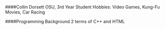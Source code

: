 ####Collin Dorsett
OSU, 3rd Year Student
Hobbies: Video Games, Kung-Fu Movies, Car Racing

####Programming Background
2 terms of C++ and HTML
